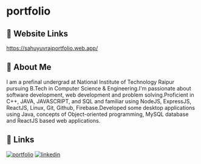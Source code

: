 # portfolio


## 🔗 Website Links

https://sahuyuvrajportfolio.web.app/


## 🚀 About Me
I am a prefinal undergrad at National Institute of Technology Raipur pursuing B.Tech in Computer Science & Engineering.I'm passionate about software development, web development and problem solving.Proficient in C++, JAVA, JAVASCRIPT, and SQL and familiar using NodeJS, ExpressJS, ReactJS, Linux, Git, Github, Firebase.Developed some desktop applications using Java, concepts of Object-oriented programming, MySQL database and ReactJS based web applications.

## 🔗 Links
[![portfolio](https://img.shields.io/badge/my_portfolio-000?style=for-the-badge&logo=ko-fi&logoColor=white)](https://sahuyuvrajportfolio.web.app/)
[![linkedin](https://img.shields.io/badge/linkedin-0A66C2?style=for-the-badge&logo=linkedin&logoColor=white)](https://www.linkedin.com/in/yuvraj-sahu-47a807202/)
